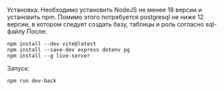 Установка:
Необходимо установить NodeJS не менее 18 версии и установить npm. Помимо этого потребуется postgresql не ниже 12 версии, в котором следует создать базу, таблицы и роль согласно sql-файлу
После:
```
npm install --dev vite@latest
npm install --save-dev express dotenv pg
npm install --g live-server
```
Запуск:
```
npm run dev-back
```
